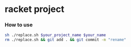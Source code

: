 # racket project

### How to use

```sh
sh ./replace.sh $your_project_name $your_name
rm ./replace.sh && git add . && git commit -m "rename"
```
